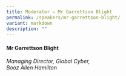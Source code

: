 ```yaml
---
title: Moderator – Mr Garrettson Blight
permalink: /speakers/mr-garrettson-blight/
variant: markdown
description: ""
---
```

#### **Mr Garrettson Blight**

*Managing Director, Global Cyber, <br> Booz Allen Hamilton*